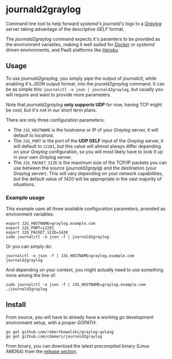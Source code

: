 # journald2graylog
Command line tool to help forward _systemd's_ _journald's_ logs to a [_Graylog_](https://www.graylog.org/) server taking advantage of the descriptive _GELF_ format.

The _journald2graylog_ command expects it's paramters to be provided as the environment variables, making it well suited for [_Docker_](https://www.docker.com/) or _systemd_ driven environments, and PaaS platforms like [_Heroku_](https://www.heroku.com/).

## Usage

To use _journald2graylog_, you simply pipe the output of _journalctl_, while enabling it's _JSON_ output format, into the _jourald2graylog_ command.  It can be as simple this: `journalctl -o json | journald2graylog`, but usually you will require and want to provide more parameters.

Note that _journald2graylog_ **only supports UDP** for now, having TCP might be cool, but it's not in our short term plans.

There are only three configuration parameters:
* The `J2G_HOSTNAME` is the hostname or IP of your _Graylog_ server, it will default to locahost.
* The `J2G_PORT` is the port of the **UDP GELF** input of the _Graylog_ server, it will default to `12201`, but this value will almost always differ depending on your _Graylog_ configuration, so you will most likely have to look it up in your own _Graylog_ server.
* The `J2G_PACKET_SIZE` is the maximum size of the TCP/IP packets you can use between the source (_journald2graylg_) and the destination (your _Graylog_ server). This will vary depending on your network capabilities, but the default value of _1420_ will be appropriate in the vast majority of situations.

### Example usage
This example uses all three available configuration parameters, provided as environment variables:

```
export J2G_HOSTNAME=graylog.example.com
export J2G_PORT=12201
export J2G_PACKET_SIZE=1420
sudo journalctl -o json -f | journald2graylog 
```
Or you can simply do:

```
journalctl -o json -f | J2G_HOSTNAME=graylog.example.com journald2graylog 
```
And depending on your context, you might actually need to use something more among the line of:

```
sudo journalctl -o json -f | J2G_HOSTNAME=graylog.example.com ./journald2graylog
```

## Install

From source, you will have to already have a working _go_ development environment setup, with a proper _GOPATH_.

```
go get github.com/robertkowalski/graylog-golang
go get github.com/cdemers/journald2graylog
```

From binary, you can download the latest precompiled binary (Linux AMD64) from the [release section](https://github.com/cdemers/journald2graylog/releases).

